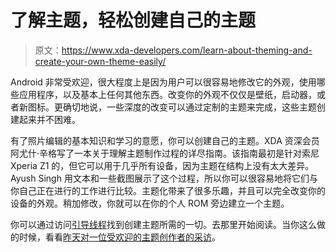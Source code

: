 # 了解主题，轻松创建自己的主题

> 原文：<https://www.xda-developers.com/learn-about-theming-and-create-your-own-theme-easily/>

Android 非常受欢迎，很大程度上是因为用户可以很容易地修改它的外观，使用哪些应用程序，以及基本上任何其他东西。改变你的外观不仅仅是壁纸，启动器，或者新图标。更确切地说，一些深度的改变可以通过定制的主题来完成，这些主题创建起来并不困难。

有了照片编辑的基本知识和学习的意愿，你可以创建自己的主题。XDA 资深会员阿尤什·辛格写了一本关于理解主题制作过程的详尽指南。该指南最初是针对索尼 Xperia Z1 的，但它可以用于几乎所有设备，因为主题在结构上没有太大差异。Ayush Singh 用文本和一些截图展示了这个过程，所以你可以很容易地将它们与你自己正在进行的工作进行比较。主题化带来了很多乐趣，并且可以完全改变你的设备的外观。稍加修改，你就可以在你的个人 ROM 旁边建立一个主题。

你可以通过访问[引导线程](http://forum.xda-developers.com/showthread.php?t=2626142)找到创建主题所需的一切。去那里开始阅读。当你这么做的时候，看看[昨天对一位受欢迎的主题创作者的采访](http://www.xda-developers.com/android/interview-with-an-android-theme-designer/ "Interview with an Android Theme Designer")。